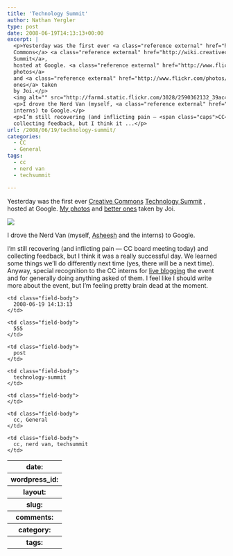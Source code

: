 ```yaml
---
title: 'Technology Summit'
author: Nathan Yergler
type: post
date: 2008-06-19T14:13:13+00:00
excerpt: |
  <p>Yesterday was the first ever <a class="reference external" href="http://creativecommons.org">Creative
  Commons</a> <a class="reference external" href="http://wiki.creativecommons.org/Creative_Commons_Technology_Summit_2008-06-18">Technology
  Summit</a>,
  hosted at Google. <a class="reference external" href="http://www.flickr.com/photos/nathan_y/sets/72157605691484201/">My
  photos</a>
  and <a class="reference external" href="http://www.flickr.com/photos/joi/sets/72157605687076555/">better
  ones</a> taken
  by Joi.</p>
  <img alt="" src="http://farm4.static.flickr.com/3028/2590362132_39ac46ff4d.jpg" />
  <p>I drove the Nerd Van (myself, <a class="reference external" href="http://asheesh.org">Asheesh</a> and the
  interns) to Google.</p>
  <p>I’m still recovering (and inflicting pain — <span class="caps">CC</span> board meeting today) and
  collecting feedback, but I think it ...</p>
url: /2008/06/19/technology-summit/
categories:
  - CC
  - General
tags:
  - cc
  - nerd van
  - techsummit

---
```

Yesterday was the first ever [Creative Commons][1]  [Technology Summit][2] , hosted at Google. [My photos][3]  and [better ones][4]  taken by Joi.

![][5]

I drove the Nerd Van (myself, [Asheesh][6]  and the interns) to Google.

I’m still recovering (and inflicting pain — <span class="caps">CC</span> board meeting today) and collecting feedback, but I think it was a really successful day. We learned some things we’ll do differently next time (yes, there will be a next time). Anyway, special recognition to the <span class="caps">CC</span> interns for [live blogging][7]  the event and for generally doing anything asked of them. I feel like I should write more about the event, but I’m feeling pretty brain dead at the moment.

<table class="docutils field-list" frame="void" rules="none">
  <col class="field-name" /> <col class="field-body" /> <tr class="field">
    <th class="field-name">
      date:
    </th>

    <td class="field-body">
      2008-06-19 14:13:13
    </td>
  </tr>

  <tr class="field">
    <th class="field-name">
      wordpress_id:
    </th>

    <td class="field-body">
      555
    </td>
  </tr>

  <tr class="field">
    <th class="field-name">
      layout:
    </th>

    <td class="field-body">
      post
    </td>
  </tr>

  <tr class="field">
    <th class="field-name">
      slug:
    </th>

    <td class="field-body">
      technology-summit
    </td>
  </tr>

  <tr class="field">
    <th class="field-name">
      comments:
    </th>

    <td class="field-body">
    </td>
  </tr>

  <tr class="field">
    <th class="field-name">
      category:
    </th>

    <td class="field-body">
      cc, General
    </td>
  </tr>

  <tr class="field">
    <th class="field-name">
      tags:
    </th>

    <td class="field-body">
      cc, nerd van, techsummit
    </td>
  </tr>
</table>

 [1]: http://creativecommons.org
 [2]: http://wiki.creativecommons.org/Creative_Commons_Technology_Summit_2008-06-18
 [3]: http://www.flickr.com/photos/nathan_y/sets/72157605691484201/
 [4]: http://www.flickr.com/photos/joi/sets/72157605687076555/
 [5]: http://farm4.static.flickr.com/3028/2590362132_39ac46ff4d.jpg
 [6]: http://asheesh.org
 [7]: http://techblog.creativecommons.org/category/techsummit/